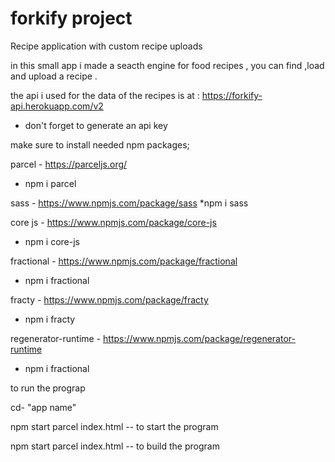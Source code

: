 # forkify project 

Recipe application with custom recipe uploads  

in this small app i made a seacth engine for food recipes , you can find ,load and upload a recipe .

the api i used for the data of the recipes is at : https://forkify-api.herokuapp.com/v2
* don't forget to generate an api key 

make sure to install needed npm packages;

parcel - https://parceljs.org/
 * npm i parcel
 
 sass - https://www.npmjs.com/package/sass
 *npm i sass
 
core js - https://www.npmjs.com/package/core-js 
 * npm i core-js
 
 fractional - https://www.npmjs.com/package/fractional
 * npm i fractional
 
 fracty - https://www.npmjs.com/package/fracty
 * npm i fracty
 
 regenerator-runtime - https://www.npmjs.com/package/regenerator-runtime
 * npm i fractional
 
 to run the prograp 
 
 cd- "app name"
 
 npm  start parcel index.html -- to start the program 

  npm  start parcel index.html -- to build the program 
 
 
 
